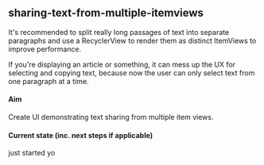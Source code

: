 sharing-text-from-multiple-itemviews
------------------------------------

It's recommended to split really long passages of text into separate paragraphs and use a RecyclerView to render them as distinct ItemViews to improve performance.

If you're displaying an article or something, it can mess up the UX for selecting and copying text, because now the user can only select text from one paragraph at a time.

#### Aim
Create UI demonstrating text sharing from multiple item views.

#### Current state (inc. next steps if applicable)
just started yo
